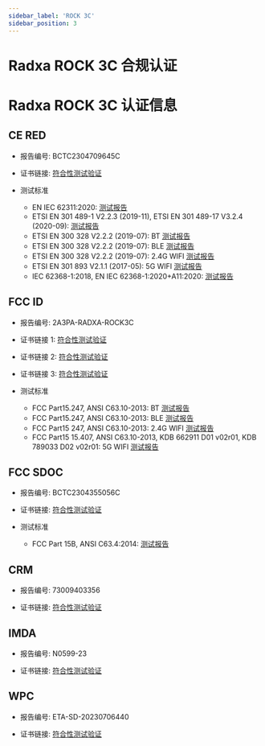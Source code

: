 ```yaml
---
sidebar_label: 'ROCK 3C'
sidebar_position: 3
---
```


# Radxa ROCK 3C 合规认证
# Radxa ROCK 3C 认证信息

## CE RED 
- 报告编号: BCTC2304709645C

- 证书链接: [符合性测试验证](https://dl.radxa.com/rock3/compliance/3c/CE/BCTC2304709645C_ROCK3C_CE_RED.pdf)

- 测试标准
  - EN IEC 62311:2020: [测试报告](https://dl.radxa.com/rock3/compliance/3c/CE/BCTC2304709645-1E_ROCK3C_CE_RED_EN62311.pdf)
  - ETSI EN 301 489-1 V2.2.3 (2019-11), ETSI EN 301 489-17 V3.2.4 (2020-09): [测试报告](https://dl.radxa.com/rock3/compliance/3c/CE/BCTC2304709645-2E_ROCK3C_CE-RED_EN301489_DC_TELE.pdf)
  - ETSI EN 300 328 V2.2.2 (2019-07): BT [测试报告](https://dl.radxa.com/rock3/compliance/3c/CE/BCTC2304709645-3E_ROCK3C_CE_RED_EN300328_BT_3M.pdf)
  - ETSI EN 300 328 V2.2.2 (2019-07): BLE [测试报告](https://dl.radxa.com/rock3/compliance/3c/CE/BCTC2304709645-4E_ROCK3C_CE_RED_EN300328_BLE_2M.pdf)
  - ETSI EN 300 328 V2.2.2 (2019-07): 2.4G WIFI [测试报告](https://dl.radxa.com/rock3/compliance/3c/CE/BCTC2304709645-5E_ROCK3C_CE_RED_EN300328_2.4G_N40.pdf)
  - ETSI EN 301 893 V2.1.1 (2017-05): 5G WIFI [测试报告](https://dl.radxa.com/rock3/compliance/3c/CE/BCTC2304709645-6E_ROCK3C_CE_RED_EN301893_5G.pdf)
  - IEC 62368-1:2018, EN IEC 62368-1:2020+A11:2020: [测试报告](https://dl.radxa.com/rock3/compliance/3c/CE/BCTC2305286110S_Technology_Limited_ROCK3C_EN62368.pdf)

## FCC ID 
- 报告编号: 2A3PA-RADXA-ROCK3C

- 证书链接 1: [符合性测试验证](https://dl.radxa.com/rock3/compliance/3c/FCC%20ID/DSS-TC397232.pdf)
- 证书链接 2: [符合性测试验证](https://dl.radxa.com/rock3/compliance/3c/FCC%20ID/DTS-TC717891.pdf)
- 证书链接 3: [符合性测试验证](https://dl.radxa.com/rock3/compliance/3c/FCC%20ID/NII-TC560700.pdf)

- 测试标准
  - FCC Part15.247, ANSI C63.10-2013: BT [测试报告](https://dl.radxa.com/rock3/compliance/3c/FCC%20ID/BCTC2304355056-1E_ROCK3C_FCC_ID_BT_3M_X.pdf)
  - FCC Part15.247, ANSI C63.10-2013: BLE [测试报告](https://dl.radxa.com/rock3/compliance/3c/FCC%20ID/BCTC2304355056-2E_ROCK3C_FCC_ID_BLE_2M.pdf)
  - FCC Part15 247, ANSI C63.10-2013: 2.4G WIFI [测试报告](https://dl.radxa.com/rock3/compliance/3c/FCC%20ID/BCTC2304355056-3E_ROCK3C_FCC_ID_2.4G_N20_X.pdf)
  - FCC Part15 15.407, ANSI C63.10-2013, KDB 662911 D01 v02r01, KDB 789033 D02 v02r01: 5G WIFI [测试报告](https://dl.radxa.com/rock3/compliance/3c/FCC%20ID/BCTC2304355056-4E_ROCK3C_FCC_ID_WIFI_5G_X.pdf)

## FCC SDOC
- 报告编号: BCTC2304355056C

- 证书链接: [符合性测试验证](https://dl.radxa.com/rock3/compliance/3c/FCC%20SDOC/BCTC2304355056C_ROCK3C_FCC_sDoC.pdf)

- 测试标准
  - FCC Part 15B, ANSI C63.4:2014: [测试报告](https://dl.radxa.com/rock3/compliance/3c/FCC%20SDOC/BCTC2304355056E_ROCK3C_FCC_sDoC.pdf)

## CRM
- 报告编号: 73009403356

- 证书链接: [符合性测试验证](https://dl.radxa.com/rock3/compliance/3c/AU%20RCM/Supplier_declaration_of_conformity.pdf)

## IMDA
- 报告编号: N0599-23

- 证书链接: [符合性测试验证](https://dl.radxa.com/rock3/compliance/3c/SG/SG_IMDA.pdf)

## WPC
- 报告编号: ETA-SD-20230706440

- 证书链接: [符合性测试验证](https://dl.radxa.com/rock3/compliance/3c/IND%20WPC/ETA-SD-20230706440_Radxa_ROCK_3C_IND_WPC.pdf)
